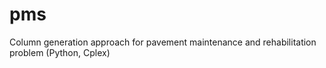 # pms
Column generation approach for pavement maintenance and rehabilitation problem (Python, Cplex)

